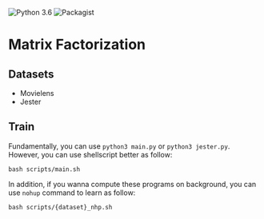 ![Python 3.6](https://img.shields.io/badge/python-3.6-green.svg)
![Packagist](https://img.shields.io/badge/Pytorch-1.7.1-red.svg)
# Matrix Factorization
## Datasets
- Movielens
- Jester
## Train
Fundamentally, you can use `python3 main.py` or `python3 jester.py`.
However, you can use shellscript better as follow:
~~~
bash scripts/main.sh
~~~
In addition, if you wanna compute these programs on background, you can use `nohup` command to learn as follow:
~~~
bash scripts/{dataset}_nhp.sh
~~~  
